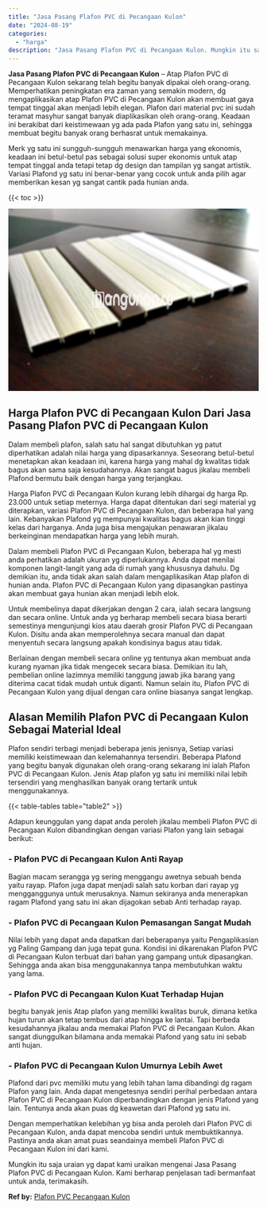 ```yaml
---
title: "Jasa Pasang Plafon PVC di Pecangaan Kulon"
date: "2024-08-19"
categories: 
  - "harga"
description: "Jasa Pasang Plafon PVC di Pecangaan Kulon. Mungkin itu saja uraian yg dapat kami uraikan mengenai Jasa Pasang Plafon PVC di Pecangaan Kulon. Kami berharap pe..."
---
```


**Jasa Pasang Plafon PVC di Pecangaan Kulon** – Atap Plafon PVC di Pecangaan Kulon sekarang telah begitu banyak dipakai oleh orang-orang. Memperhatikan peningkatan era zaman yang semakin modern, dg mengaplikasikan atap Plafon PVC di Pecangaan Kulon akan membuat gaya tempat tinggal akan menjadi lebih elegan. Plafon dari material pvc ini sudah teramat masyhur sangat banyak diaplikasikan oleh orang-orang. Keadaan ini berakibat dari keistimewaan yg ada pada Plafon yang satu ini, sehingga membuat begitu banyak orang berhasrat untuk memakainya.

Merk yg satu ini sungguh-sungguh menawarkan harga yang ekonomis, keadaan ini betul-betul pas sebagai solusi super ekonomis untuk atap tempat tinggal anda tetapi tetap dg design dan tampilan yg sangat artistik. Variasi Plafond yg satu ini benar-benar yang cocok untuk anda pilih agar memberikan kesan yg sangat cantik pada hunian anda.

{{< toc >}}

![Jasa Pasang Plafon PVC di Pecangaan Kulon](/images/flafond-pvc-murah22.png)

## Harga Plafon PVC di Pecangaan Kulon Dari Jasa Pasang Plafon PVC di Pecangaan Kulon

Dalam membeli plafon, salah satu hal sangat dibutuhkan yg patut diperhatikan adalah nilai harga yang dipasarkannya. Seseorang betul-betul menetapkan akan keadaan ini, karena harga yang mahal dg kwalitas tidak bagus akan sama saja kesudahannya. Akan sangat bagus jikalau membeli Plafond bermutu baik dengan harga yang terjangkau.

Harga Plafon PVC di Pecangaan Kulon kurang lebih dihargai dg harga Rp. 23.000 untuk setiap meternya. Harga dapat ditentukan dari segi material yg diterapkan, variasi Plafon PVC di Pecangaan Kulon, dan beberapa hal yang lain. Kebanyakan Plafond yg mempunyai kwalitas bagus akan kian tinggi kelas dari harganya. Anda juga bisa mengajukan penawaran jikalau berkeinginan mendapatkan harga yang lebih murah.

Dalam membeli Plafon PVC di Pecangaan Kulon, beberapa hal yg mesti anda perhatikan adalah ukuran yg diperlukannya. Anda dapat menilai komponen langit-langit yang ada di rumah yang khususnya dahulu. Dg demikian itu, anda tidak akan salah dalam mengaplikasikan Atap plafon di hunian anda. Plafon PVC di Pecangaan Kulon yang dipasangkan pastinya akan membuat gaya hunian akan menjadi lebih elok.

Untuk membelinya dapat dikerjakan dengan 2 cara, ialah secara langsung dan secara online. Untuk anda yg berharap membeli secara biasa berarti semestinya mengunjungi kios atau daerah grosir Plafon PVC di Pecangaan Kulon. Disitu anda akan memperolehnya secara manual dan dapat menyentuh secara langsung apakah kondisinya bagus atau tidak.

Berlainan dengan membeli secara online yg tentunya akan membuat anda kurang nyaman jika tidak mengecek secara biasa. Demikian itu lah, pembelian online lazimnya memiliki tanggung jawab jika barang yang diterima cacat tidak mudah untuk diganti. Namun selain itu, Plafon PVC di Pecangaan Kulon yang dijual dengan cara online biasanya sangat lengkap.

## Alasan Memilih Plafon PVC di Pecangaan Kulon Sebagai Material Ideal

Plafon sendiri terbagi menjadi beberapa jenis jenisnya, Setiap variasi memiliki keistimewaan dan kelemahannya tersendiri. Beberapa Plafond yang begitu banyak digunakan oleh orang-orang sekarang ini ialah Plafon PVC di Pecangaan Kulon. Jenis Atap plafon yg satu ini memiliki nilai lebih tersendiri yang menghasilkan banyak orang tertarik untuk menggunakannya.

{{< table-tables table="table2" >}}

Adapun keunggulan yang dapat anda peroleh jikalau membeli Plafon PVC di Pecangaan Kulon dibandingkan dengan variasi Plafon yang lain sebagai berikut:

### \- Plafon PVC di Pecangaan Kulon Anti Rayap

Bagian macam serangga yg sering menggangu awetnya sebuah benda yaitu rayap. Plafon juga dapat menjadi salah satu korban dari rayap yg mengganggunya untuk merusaknya. Namun sekiranya anda menerapkan ragam Plafond yang satu ini akan dijagokan sebab Anti terhadap rayap.

### \- Plafon PVC di Pecangaan Kulon Pemasangan Sangat Mudah

Nilai lebih yang dapat anda dapatkan dari beberapanya yaitu Pengaplikasian yg Paling Gampang dan juga tepat guna. Kondisi ini dikarenakan Plafon PVC di Pecangaan Kulon terbuat dari bahan yang gampang untuk dipasangkan. Sehingga anda akan bisa menggunakannya tanpa membutuhkan waktu yang lama.

### \- Plafon PVC di Pecangaan Kulon Kuat Terhadap Hujan

begitu banyak jenis Atap plafon yang memiliki kwalitas buruk, dimana ketika hujan turun akan tetap tembus dari atap hingga ke lantai. Tapi berbeda kesudahannya jikalau anda memakai Plafon PVC di Pecangaan Kulon. Akan sangat diunggulkan bilamana anda memakai Plafond yang satu ini sebab anti hujan.

### \- Plafon PVC di Pecangaan Kulon Umurnya Lebih Awet

Plafond dari pvc memiliki mutu yang lebih tahan lama dibandingi dg ragam Plafon yang lain. Anda dapat mengetesnya sendiri perihal perbedaan antara Plafon PVC di Pecangaan Kulon diperbandingkan dengan jenis Plafond yang lain. Tentunya anda akan puas dg keawetan dari Plafond yg satu ini.

Dengan memperhatikan kelebihan yg bisa anda peroleh dari Plafon PVC di Pecangaan Kulon, anda dapat mencoba sendiri untuk membuktikannya. Pastinya anda akan amat puas seandainya membeli Plafon PVC di Pecangaan Kulon ini dari kami.

Mungkin itu saja uraian yg dapat kami uraikan mengenai Jasa Pasang Plafon PVC di Pecangaan Kulon. Kami berharap penjelasan tadi bermanfaat untuk anda, terimakasih.

**Ref by:** [Plafon PVC Pecangaan Kulon](https://id.wikipedia.org/wiki/Plafon)
